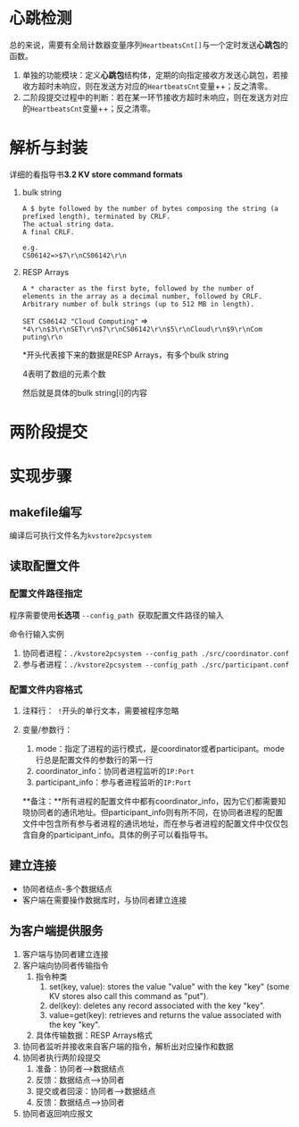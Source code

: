 # 心跳检测

总的来说，需要有全局计数器变量序列`HeartbeatsCnt[]`与一个定时发送**心跳包**的函数。

1. 单独的功能模块：定义**心跳包**结构体，定期的向指定接收方发送心跳包，若接收方超时未响应，则在发送方对应的`HeartbeatsCnt`变量++；反之清零。
2. 二阶段提交过程中的判断：若在某一环节接收方超时未响应，则在发送方对应的`HeartbeatsCnt`变量++；反之清零。

# 解析与封装

详细的看指导书**3.2 KV store command formats**

1. bulk string 

   ```
   A $ byte followed by the number of bytes composing the string (a 
   prefixed length), terminated by CRLF.
   The actual string data.
   A final CRLF.
   
   e.g.
   CS06142=>$7\r\nCS06142\r\n
   ```

2. RESP Arrays

   ```
   A * character as the first byte, followed by the number of 
   elements in the array as a decimal number, followed by CRLF.
   Arbitrary number of bulk strings (up to 512 MB in length).
   ```

   `SET CS06142 "Cloud Computing"`
   =>
   `*4\r\n$3\r\nSET\r\n$7\r\nCS06142\r\n$5\r\nCloud\r\n$9\r\nCom
   puting\r\n`

   \*开头代表接下来的数据是RESP Arrays，有多个bulk string

   4表明了数组的元素个数

   然后就是具体的bulk string[i]的内容

# 两阶段提交



# 实现步骤

## makefile编写

编译后可执行文件名为`kvstore2pcsystem`

## 读取配置文件

### 配置文件路径指定

程序需要使用**长选项** `--config_path `获取配置文件路径的输入

命令行输入实例

1. 协同者进程：`./kvstore2pcsystem --config_path ./src/coordinator.conf`
2. 参与者进程：`./kvstore2pcsystem --config_path ./src/participant.conf`

### 配置文件内容格式

1. 注释行：` !`开头的单行文本，需要被程序忽略

2. 变量/参数行：

   1. mode：指定了进程的运行模式，是coordinator或者participant。mode行总是配置文件的参数行的第一行
   2. coordinator_info：协同者进程监听的`IP:Port`
   3. participant_info：参与者进程监听的`IP:Port`

   **备注：**所有进程的配置文件中都有coordinator_info，因为它们都需要知晓协同者的通讯地址。但participant_info则有所不同，在协同者进程的配置文件中包含所有参与者进程的通讯地址，而在参与者进程的配置文件中仅仅包含自身的participant_info。具体的例子可以看指导书。

## 建立连接

- 协同者结点-多个数据结点
- 客户端在需要操作数据库时，与协同者建立连接

## 为客户端提供服务

1. 客户端与协同者建立连接
2. 客户端向协同者传输指令
   1. 指令种类
      1. set(key, value): stores the value "value" with the key "key" (some 
         KV stores also call this command as "put").
      2. del(key): deletes any record associated with the key "key".
      3. value=get(key): retrieves and returns the value associated with 
         the key "key".
   2. 具体传输数据：RESP Arrays格式
3. 协同者监听并接收来自客户端的指令，解析出对应操作和数据
4. 协同者执行两阶段提交
   1. 准备：协同者-->数据结点
   2. 反馈：数据结点-->协同者
   3. 提交或者回滚：协同者-->数据结点
   4. 反馈：数据结点-->协同者
5. 协同者返回响应报文

